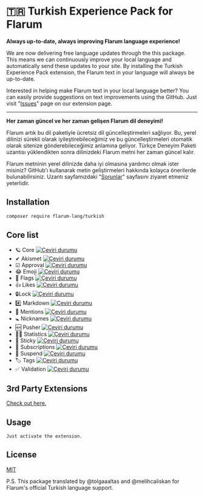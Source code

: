 # 🇹🇷 Turkish Experience Pack for Flarum

**Always up-to-date, always improving Flarum language experience!**

We are now delivering free language updates through the this package. This means we can continuously improve your local language and automatically send these updates to your site. By installing the Turkish Experience Pack extension, the Flarum text in your language will always be up-to-date.

Interested in helping make Flarum text in your local language better? You can easily provide suggestions on text improvements using the GitHub. Just visit "[Issues](https://github.com/flarum-lang/turkish/issues)" page on our extension page.

___

**Her zaman güncel ve her zaman gelişen Flarum dil deneyimi!**

Flarum artık bu dil paketiyle ücretsiz dil güncelleştirmeleri sağlıyor. Bu, yerel dilinizi sürekli olarak iyileştirebileceğimiz ve bu güncelleştirmeleri otomatik olarak sitenize gönderebileceğimiz anlamına geliyor. Türkçe Deneyim Paketi uzantısı yüklendikten sonra dilinizdeki Flarum metni her zaman güncel kalır.

Flarum metninin yerel dilinizde daha iyi olmasına yardımcı olmak ister misiniz? GitHub'ı kullanarak metin geliştirmeleri hakkında kolayca önerilerde bulunabilirsiniz. Uzantı sayfamızdaki "[Sorunlar](https://github.com/flarum-lang/turkish/issues)" sayfasını ziyaret etmeniz yeterlidir.

## Installation

```bash
composer require flarum-lang/turkish
```

## Core list

- 🪐 Core [![Çeviri durumu](https://weblate.rob006.net/widgets/flarum/tr/core/svg-badge.svg)](https://weblate.rob006.net/engage/flarum/tr/?utm_source=widget)
- ✔ Akismet [![Çeviri durumu](https://weblate.rob006.net/widgets/flarum/tr/flarum-akismet/svg-badge.svg)](https://weblate.rob006.net/engage/flarum/tr/?utm_source=widget)
- ☑ Approval [![Çeviri durumu](https://weblate.rob006.net/widgets/flarum/tr/flarum-approval/svg-badge.svg)](https://weblate.rob006.net/engage/flarum/tr/?utm_source=widget)
- 😂 Emoji [![Çeviri durumu](https://weblate.rob006.net/widgets/flarum/tr/flarum-emoji/svg-badge.svg)](https://weblate.rob006.net/engage/flarum/tr/?utm_source=widget)
- 🏴 Flags [![Çeviri durumu](https://weblate.rob006.net/widgets/flarum/tr/flarum-flags/svg-badge.svg)](https://weblate.rob006.net/engage/flarum/tr/?utm_source=widget)
- 👍 Likes [![Çeviri durumu](https://weblate.rob006.net/widgets/flarum/tr/flarum-likes/svg-badge.svg)](https://weblate.rob006.net/engage/flarum/tr/?utm_source=widget)
- 🔒Lock [![Çeviri durumu](https://weblate.rob006.net/widgets/flarum/tr/flarum-lock/svg-badge.svg)](https://weblate.rob006.net/engage/flarum/tr/?utm_source=widget)
- #️⃣ Markdown [![Çeviri durumu](https://weblate.rob006.net/widgets/flarum/tr/flarum-markdown/svg-badge.svg)](https://weblate.rob006.net/engage/flarum/tr/?utm_source=widget)
- 💬 Mentions [![Çeviri durumu](https://weblate.rob006.net/widgets/flarum/tr/flarum-mentions/svg-badge.svg)](https://weblate.rob006.net/engage/flarum/tr/?utm_source=widget)
- 🚼 Nicknames [![Çeviri durumu](https://weblate.rob006.net/widgets/flarum/tr/flarum-nicknames/svg-badge.svg)](https://weblate.rob006.net/engage/flarum/tr/?utm_source=widget)
- 🆕 Pusher [![Çeviri durumu](https://weblate.rob006.net/widgets/flarum/tr/flarum-pusher/svg-badge.svg)](https://weblate.rob006.net/engage/flarum/tr/?utm_source=widget)
- 👨‍💼 Statistics [![Çeviri durumu](https://weblate.rob006.net/widgets/flarum/tr/flarum-statistics/svg-badge.svg)](https://weblate.rob006.net/engage/flarum/tr/?utm_source=widget)
- 📌 Sticky [![Çeviri durumu](https://weblate.rob006.net/widgets/flarum/tr/flarum-sticky/svg-badge.svg)](https://weblate.rob006.net/engage/flarum/tr/?utm_source=widget)
- 🔔 Subscriptions [![Çeviri durumu](https://weblate.rob006.net/widgets/flarum/tr/flarum-subscriptions/svg-badge.svg)](https://weblate.rob006.net/engage/flarum/tr/?utm_source=widget)
- 📨 Suspend [![Çeviri durumu](https://weblate.rob006.net/widgets/flarum/tr/flarum-suspend/svg-badge.svg)](https://weblate.rob006.net/engage/flarum/tr/?utm_source=widget)
- 🏷️ Tags [![Çeviri durumu](https://weblate.rob006.net/widgets/flarum/tr/flarum-tags/svg-badge.svg)](https://weblate.rob006.net/engage/flarum/tr/?utm_source=widget)
- ✅ Validation [![Çeviri durumu](https://weblate.rob006.net/widgets/flarum/tr/validation/svg-badge.svg)](https://weblate.rob006.net/engage/flarum/tr/?utm_source=widget)

## 3rd Party Extensions
[Check out here.](https://rob006-software.github.io/flarum-translations/status/tr.html)

## Usage

```
Just activate the extension.
```

## License
[MIT](https://choosealicense.com/licenses/mit/)

P.S. This package translated by @tolgaaaltas and @melihcaliskan for Flarum's official Turkish language support.
